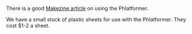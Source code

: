 There is a good [Makezine article](http://makezine.com/projects/the-phlatformer-2/) on using the Phlatformer.

We have a small stock of plastic sheets for use with the Phlatformer. They cost $1-2 a sheet.
